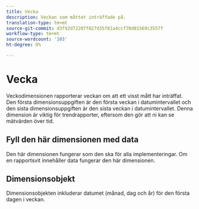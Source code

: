 ```yaml
---
title: Vecka
description: Veckan som måttet inträffade på.
translation-type: tm+mt
source-git-commit: d3f92d72207f027d35f81a4ccf70d01569c3557f
workflow-type: tm+mt
source-wordcount: '103'
ht-degree: 0%

---
```



# Vecka

Veckodimensionen rapporterar veckan om att ett visst mått har inträffat. Den första dimensionsuppgiften är den första veckan i datumintervallet och den sista dimensionsuppgiften är den sista veckan i datumintervallet. Denna dimension är viktig för trendrapporter, eftersom den gör att ni kan se mätvärden över tid.

## Fyll den här dimensionen med data

Den här dimensionen fungerar som den ska för alla implementeringar. Om en rapportsvit innehåller data fungerar den här dimensionen.

## Dimensionsobjekt

Dimensionsobjekten inkluderar datumet (månad, dag och år) för den första dagen i veckan.

